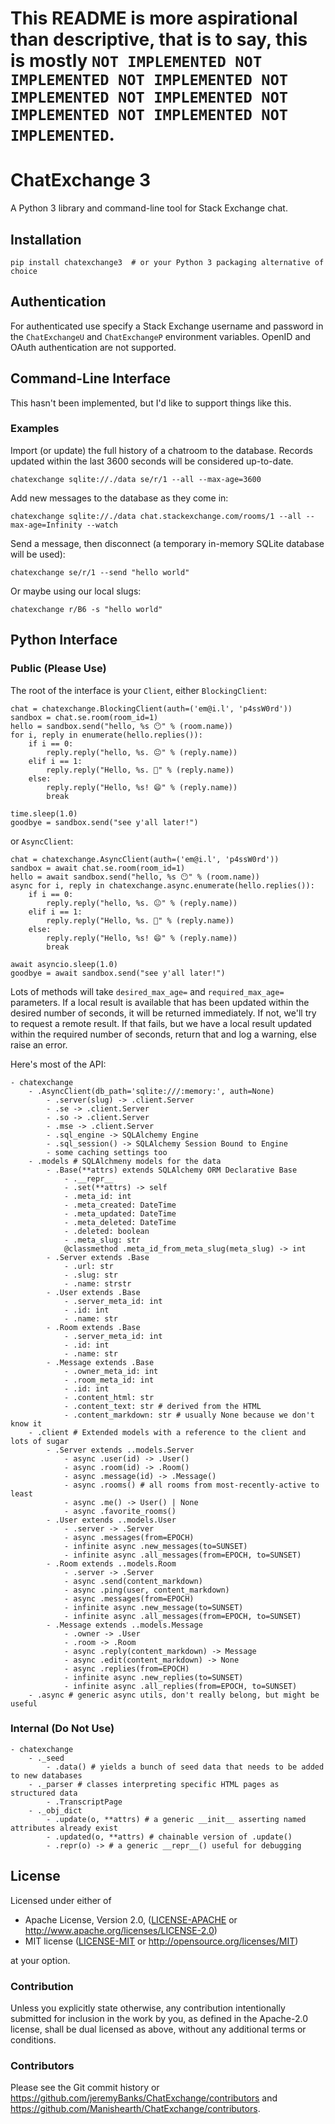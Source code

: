 # This README is more aspirational than descriptive, that is to say, this is mostly `NOT IMPLEMENTED NOT IMPLEMENTED NOT IMPLEMENTED NOT IMPLEMENTED NOT IMPLEMENTED NOT IMPLEMENTED NOT IMPLEMENTED NOT IMPLEMENTED`.

ChatExchange 3
==============

A Python 3 library and command-line tool for Stack Exchange chat.

## Installation

```
pip install chatexchange3  # or your Python 3 packaging alternative of choice
```

## Authentication

For authenticated use specify a Stack Exchange username and password in
the `ChatExchangeU` and `ChatExchangeP` environment variables. OpenID and
OAuth authentication are not supported.

## Command-Line Interface

This hasn't been implemented, but I'd like to support things like this.

### Examples

Import (or update) the full history of a chatroom to the database.
Records updated within the last 3600 seconds will be considered up-to-date.

```
chatexchange sqlite://./data se/r/1 --all --max-age=3600
```

Add new messages to the database as they come in:

```
chatexchange sqlite://./data chat.stackexchange.com/rooms/1 --all --max-age=Infinity --watch
```

Send a message, then disconnect (a temporary in-memory SQLite database will be used):

```
chatexchange se/r/1 --send "hello world"
```

Or maybe using our local slugs:

```
chatexchange r/B6 -s "hello world"
```

## Python Interface

### Public (Please Use)

The root of the interface is your `Client`, either `BlockingClient`:

```
chat = chatexchange.BlockingClient(auth=('em@i.l', 'p4ssW0rd'))
sandbox = chat.se.room(room_id=1)
hello = sandbox.send("hello, %s 😶" % (room.name))
for i, reply in enumerate(hello.replies()):
    if i == 0:
        reply.reply("hello, %s. 😐" % (reply.name))
    elif i == 1:
        reply.reply("Hello, %s. 🙂" % (reply.name))
    else:
        reply.reply("Hello, %s! 😄" % (reply.name))
        break

time.sleep(1.0)
goodbye = sandbox.send("see y'all later!")
```

or `AsyncClient`:

```
chat = chatexchange.AsyncClient(auth=('em@i.l', 'p4ssW0rd'))
sandbox = await chat.se.room(room_id=1)
hello = await sandbox.send("hello, %s 😶" % (room.name))
async for i, reply in chatexchange.async.enumerate(hello.replies()):
    if i == 0:
        reply.reply("hello, %s. 😐" % (reply.name))
    elif i == 1:
        reply.reply("Hello, %s. 🙂" % (reply.name))
    else:
        reply.reply("Hello, %s! 😄" % (reply.name))
        break

await asyncio.sleep(1.0)
goodbye = await sandbox.send("see y'all later!")
```

Lots of methods will take `desired_max_age=` and `required_max_age=` parameters.
If a local result is available that has been updated within the desired number
of seconds, it will be returned immediately. If not, we'll try to request a remote
result. If that fails, but we have a local result updated within the required
number of seconds, return that and log a warning, else raise an error.

Here's most of the API:

```
- chatexchange
    - .AsyncClient(db_path='sqlite:///:memory:', auth=None)
        - .server(slug) -> .client.Server
        - .se -> .client.Server
        - .so -> .client.Server
        - .mse -> .client.Server
        - .sql_engine -> SQLAlchemy Engine
        - .sql_session() -> SQLAlchemy Session Bound to Engine
        - some caching settings too
    - .models # SQLAlchmeny models for the data 
        - .Base(**attrs) extends SQLAlchemy ORM Declarative Base
            - .__repr__
            - .set(**attrs) -> self
            - .meta_id: int
            - .meta_created: DateTime
            - .meta_updated: DateTime
            - .meta_deleted: DateTime
            - .deleted: boolean
            - .meta_slug: str
            @classmethod .meta_id_from_meta_slug(meta_slug) -> int
        - .Server extends .Base
            - .url: str
            - .slug: str
            - .name: strstr
        - .User extends .Base
            - .server_meta_id: int
            - .id: int
            - .name: str
        - .Room extends .Base
            - .server_meta_id: int
            - .id: int
            - .name: str
        - .Message extends .Base
            - .owner_meta_id: int
            - .room_meta_id: int
            - .id: int
            - .content_html: str
            - .content_text: str # derived from the HTML
            - .content_markdown: str # usually None because we don't know it
    - .client # Extended models with a reference to the client and lots of sugar
        - .Server extends ..models.Server
            - async .user(id) -> .User()
            - async .room(id) -> .Room()
            - async .message(id) -> .Message()
            - async .rooms() # all rooms from most-recently-active to least
            - async .me() -> User() | None
            - async .favorite_rooms()
        - .User extends ..models.User
            - .server -> .Server
            - async .messages(from=EPOCH)
            - infinite async .new_messages(to=SUNSET)
            - infinite async .all_messages(from=EPOCH, to=SUNSET)
        - .Room extends ..models.Room
            - .server -> .Server
            - async .send(content_markdown)
            - async .ping(user, content_markdown)
            - async .messages(from=EPOCH)
            - infinite async .new_message(to=SUNSET)
            - infinite async .all_messages(from=EPOCH, to=SUNSET)
        - .Message extends ..models.Message
            - .owner -> .User
            - .room -> .Room
            - async .reply(content_markdown) -> Message
            - async .edit(content_markdown) -> None
            - async .replies(from=EPOCH)
            - infinite async .new_replies(to=SUNSET)
            - infinite async .all_replies(from=EPOCH, to=SUNSET)
    - .async # generic async utils, don't really belong, but might be useful
```

### Internal (Do Not Use)

```
- chatexchange
    - ._seed
        - .data() # yields a bunch of seed data that needs to be added to new databases
    - ._parser # classes interpreting specific HTML pages as structured data
        - .TranscriptPage
    - ._obj_dict
        - .update(o, **attrs) # a generic __init__ asserting named attributes already exist 
        - .updated(o, **attrs) # chainable version of .update()
        - .repr(o) -> # a generic __repr__() useful for debugging
```

## License

Licensed under either of

 - Apache License, Version 2.0, ([LICENSE-APACHE](LICENSE-APACHE) or
   http://www.apache.org/licenses/LICENSE-2.0)
 - MIT license ([LICENSE-MIT](LICENSE-MIT) or http://opensource.org/licenses/MIT)

at your option.

### Contribution

Unless you explicitly state otherwise, any contribution intentionally submitted
for inclusion in the work by you, as defined in the Apache-2.0 license, shall
be dual licensed as above, without any additional terms or conditions.

### Contributors

Please see the Git commit history or 
https://github.com/jeremyBanks/ChatExchange/contributors and
https://github.com/Manishearth/ChatExchange/contributors.
